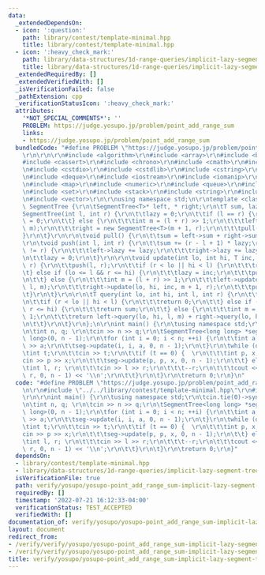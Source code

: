 ```yaml
---
data:
  _extendedDependsOn:
  - icon: ':question:'
    path: library/contest/template-minimal.hpp
    title: library/contest/template-minimal.hpp
  - icon: ':heavy_check_mark:'
    path: library/data-structures/1d-range-queries/implicit-lazy-segment-tree.hpp
    title: library/data-structures/1d-range-queries/implicit-lazy-segment-tree.hpp
  _extendedRequiredBy: []
  _extendedVerifiedWith: []
  _isVerificationFailed: false
  _pathExtension: cpp
  _verificationStatusIcon: ':heavy_check_mark:'
  attributes:
    '*NOT_SPECIAL_COMMENTS*': ''
    PROBLEM: https://judge.yosupo.jp/problem/point_add_range_sum
    links:
    - https://judge.yosupo.jp/problem/point_add_range_sum
  bundledCode: "#define PROBLEM \"https://judge.yosupo.jp/problem/point_add_range_sum\"\
    \r\n\r\n\r\n#include <algorithm>\r\n#include <array>\r\n#include <bitset>\r\n\
    #include <cassert>\r\n#include <chrono>\r\n#include <cmath>\r\n#include <complex>\r\
    \n#include <cstdio>\r\n#include <cstdlib>\r\n#include <cstring>\r\n#include <ctime>\r\
    \n#include <deque>\r\n#include <iostream>\r\n#include <iomanip>\r\n#include <list>\r\
    \n#include <map>\r\n#include <numeric>\r\n#include <queue>\r\n#include <random>\r\
    \n#include <set>\r\n#include <stack>\r\n#include <string>\r\n#include <unordered_map>\r\
    \n#include <vector>\r\n\r\nusing namespace std;\n\r\ntemplate <class T> struct\
    \ SegmentTree {\r\n\tSegmentTree<T>* left, * right;\r\n\tT sum, lazy;\r\n\r\n\t\
    SegmentTree(int l, int r) {\r\n\t\tlazy = 0;\r\n\t\tif (l == r) {\r\n\t\t\tsum\
    \ = 0;\r\n\t\t} else {\r\n\t\t\tint m = (l + r) >> 1;\r\n\t\t\tleft = new SegmentTree<T>(l,\
    \ m);\r\n\t\t\tright = new SegmentTree<T>(m + 1, r);\r\n\t\t\tpull();\r\n\t\t\
    }\r\n\t}\r\n\r\n\tvoid pull() {\r\n\t\tsum = left->sum + right->sum;\r\n\t}\r\n\
    \r\n\tvoid push(int l, int r) {\r\n\t\tsum += (r - l + 1) * lazy;\r\n\t\tif (l\
    \ != r) {\r\n\t\t\tleft->lazy += lazy;\r\n\t\t\tright->lazy += lazy;\r\n\t\t}\r\
    \n\t\tlazy = 0;\r\n\t}\r\n\r\n\tvoid update(int lo, int hi, T inc, int l, int\
    \ r) {\r\n\t\tpush(l, r);\r\n\t\tif (r < lo || hi < l) {\r\n\t\t\treturn;\r\n\t\
    \t} else if (lo <= l && r <= hi) {\r\n\t\t\tlazy = inc;\r\n\t\t\tpush(l, r);\r\
    \n\t\t} else {\r\n\t\t\tint m = (l + r) >> 1;\r\n\t\t\tleft->update(lo, hi, inc,\
    \ l, m);\r\n\t\t\tright->update(lo, hi, inc, m + 1, r);\r\n\t\t\tpull();\r\n\t\
    \t}\r\n\t}\r\n\r\n\tT query(int lo, int hi, int l, int r) {\r\n\t\tpush(l, r);\r\
    \n\t\tif (r < lo || hi < l) {\r\n\t\t\treturn 0;\r\n\t\t} else if (lo <= l &&\
    \ r <= hi) {\r\n\t\t\treturn sum;\r\n\t\t} else {\r\n\t\t\tint m = (l + r) >>\
    \ 1;\r\n\t\t\treturn left->query(lo, hi, l, m) + right->query(lo, hi, m + 1, r);\r\
    \n\t\t}\r\n\t}\r\n};\n\r\nint main() {\r\n\tusing namespace std;\r\n\tcin.tie(0)->sync_with_stdio(0);\r\
    \n\tint n, q; \r\n\tcin >> n >> q;\r\n\tSegmentTree<long long> *seg = new SegmentTree<long\
    \ long>(0, n - 1);\r\n\tfor (int i = 0; i < n; ++i) {\r\n\t\tint a; \r\n\t\tcin\
    \ >> a;\r\n\t\tseg->update(i, i, a, 0, n - 1);\r\n\t}\r\n\twhile (q--) {\r\n\t\
    \tint t;\r\n\t\tcin >> t;\r\n\t\tif (t == 0) {  \r\n\t\t\tint p, x; \r\n\t\t\t\
    cin >> p >> x;\r\n\t\t\tseg->update(p, p, x, 0, n - 1);\r\n\t\t} else {\r\n\t\t\
    \tint l, r; \r\n\t\t\tcin >> l >> r;\r\n\t\t\t--r;\r\n\t\t\tcout << seg->query(l,\
    \ r, 0, n - 1) << '\\n';\r\n\t\t}\r\n\t}\r\n\treturn 0;\r\n}\n"
  code: "#define PROBLEM \"https://judge.yosupo.jp/problem/point_add_range_sum\"\r\
    \n\r\n#include \"../../library/contest/template-minimal.hpp\"\r\n#include \"../../library/data-structures/1d-range-queries/implicit-lazy-segment-tree.hpp\"\
    \r\n\r\nint main() {\r\n\tusing namespace std;\r\n\tcin.tie(0)->sync_with_stdio(0);\r\
    \n\tint n, q; \r\n\tcin >> n >> q;\r\n\tSegmentTree<long long> *seg = new SegmentTree<long\
    \ long>(0, n - 1);\r\n\tfor (int i = 0; i < n; ++i) {\r\n\t\tint a; \r\n\t\tcin\
    \ >> a;\r\n\t\tseg->update(i, i, a, 0, n - 1);\r\n\t}\r\n\twhile (q--) {\r\n\t\
    \tint t;\r\n\t\tcin >> t;\r\n\t\tif (t == 0) {  \r\n\t\t\tint p, x; \r\n\t\t\t\
    cin >> p >> x;\r\n\t\t\tseg->update(p, p, x, 0, n - 1);\r\n\t\t} else {\r\n\t\t\
    \tint l, r; \r\n\t\t\tcin >> l >> r;\r\n\t\t\t--r;\r\n\t\t\tcout << seg->query(l,\
    \ r, 0, n - 1) << '\\n';\r\n\t\t}\r\n\t}\r\n\treturn 0;\r\n}"
  dependsOn:
  - library/contest/template-minimal.hpp
  - library/data-structures/1d-range-queries/implicit-lazy-segment-tree.hpp
  isVerificationFile: true
  path: verify/yosupo/yosupo-point_add_range_sum-implicit-lazy-segment-tree.test.cpp
  requiredBy: []
  timestamp: '2022-07-21 16:12:33-04:00'
  verificationStatus: TEST_ACCEPTED
  verifiedWith: []
documentation_of: verify/yosupo/yosupo-point_add_range_sum-implicit-lazy-segment-tree.test.cpp
layout: document
redirect_from:
- /verify/verify/yosupo/yosupo-point_add_range_sum-implicit-lazy-segment-tree.test.cpp
- /verify/verify/yosupo/yosupo-point_add_range_sum-implicit-lazy-segment-tree.test.cpp.html
title: verify/yosupo/yosupo-point_add_range_sum-implicit-lazy-segment-tree.test.cpp
---
```

